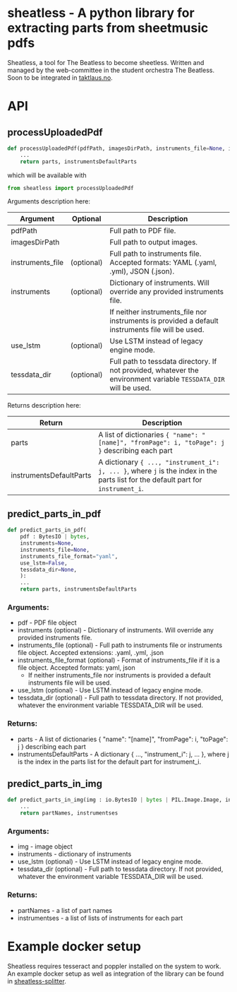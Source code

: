 # sheatless - A python library for extracting parts from sheetmusic pdfs

Sheatless, a tool for The Beatless to become sheetless. Written and managed by the web-committee in the student orchestra The Beatless. Soon to be integrated in [taktlaus.no](https://taktlaus.no/).

# API

## processUploadedPdf

```python
def processUploadedPdf(pdfPath, imagesDirPath, instruments_file=None, instruments=None, use_lstm=False, tessdata_dir=None):
    ...
	return parts, instrumentsDefaultParts
```

which will be available with

```python
from sheatless import processUploadedPdf
```

Arguments description here:

| Argument         | Optional   | Description                                                                                                      |
| ---------------- | ---------- | ---------------------------------------------------------------------------------------------------------------- |
| pdfPath          |            | Full path to PDF file.                                                                                           |
| imagesDirPath    |            | Full path to output images.                                                                                      |
| instruments_file | (optional) | Full path to instruments file. Accepted formats: YAML (.yaml, .yml), JSON (.json).                               |
| instruments      | (optional) | Dictionary of instruments. Will override any provided instruments file.                                          |
|                  |            | If neither instruments_file nor instruments is provided a default instruments file will be used.                 |
| use_lstm         | (optional) | Use LSTM instead of legacy engine mode.                                                                          |
| tessdata_dir     | (optional) | Full path to tessdata directory. If not provided, whatever the environment variable `TESSDATA_DIR` will be used. |

Returns description here:

| Return                  | Description                                                                                                                       |
| ----------------------- | --------------------------------------------------------------------------------------------------------------------------------- |
| parts                   | A list of dictionaries `{ "name": "[name]", "fromPage": i, "toPage": j }` describing each part                                    |
| instrumentsDefaultParts | A dictionary `{ ..., "instrument_i": j, ... }`, where `j` is the index in the parts list for the default part for `instrument_i`. |

## predict_parts_in_pdf

```py
def predict_parts_in_pdf(
	pdf : BytesIO | bytes,
	instruments=None,
	instruments_file=None,
	instruments_file_format="yaml",
	use_lstm=False,
	tessdata_dir=None,
	):
    ...
    return parts, instrumentsDefaultParts
```

### Arguments:
- pdf                                - PDF file object
- instruments             (optional) - Dictionary of instruments. Will override any provided instruments file.
- instruments_file        (optional) - Full path to instruments file or instruments file object. Accepted extensions: .yaml, .yml, .json
- instruments_file_format (optional) - Format of instruments_file if it is a file object. Accepted formats: yaml, json
  - If neither instruments_file nor instruments is provided a default instruments file will be used.
- use_lstm                (optional) - Use LSTM instead of legacy engine mode.
- tessdata_dir            (optional) - Full path to tessdata directory. If not provided, whatever the environment variable TESSDATA_DIR will be used.

### Returns:
- parts                              - A list of dictionaries { "name": "[name]", "fromPage": i, "toPage": j } describing each part
- instrumentsDefaultParts            - A dictionary { ..., "instrument_i": j, ... }, where j is the index in the parts list for the default part for instrument_i.

## predict_parts_in_img

```py
def predict_parts_in_img(img : io.BytesIO | bytes | PIL.Image.Image, instruments, use_lstm=False, tessdata_dir=None) -> typing.Tuple[list, list]:
    ...
    return partNames, instrumentses
```

### Arguments:
- img                     - image object
- instruments             - dictionary of instruments
- use_lstm     (optional) - Use LSTM instead of legacy engine mode.
- tessdata_dir (optional) - Full path to tessdata directory. If not provided, whatever the environment variable TESSDATA_DIR will be used.

### Returns:
- partNames               - a list of part names
- instrumentses           - a list of lists of instruments for each part

# Example docker setup

Sheatless requires tesseract and poppler installed on the system to work. An example docker setup as well as integration of the library can be found in [sheatless-splitter](https://github.com/sigurdo/sheatless-splitter).
